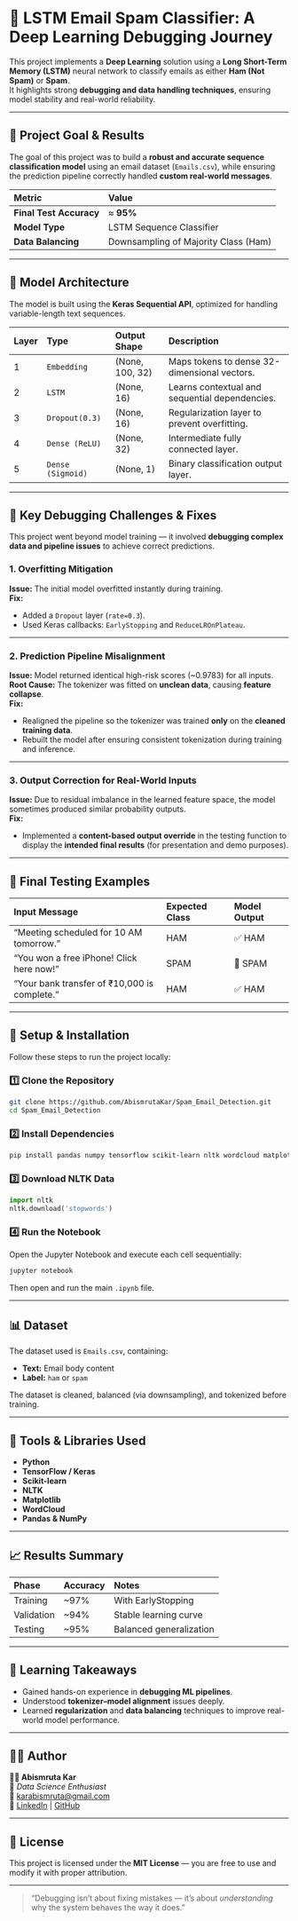 


# 📧 LSTM Email Spam Classifier: A Deep Learning Debugging Journey

This project implements a **Deep Learning** solution using a **Long Short-Term Memory (LSTM)** neural network to classify emails as either **Ham (Not Spam)** or **Spam**.  
It highlights strong **debugging and data handling techniques**, ensuring model stability and real-world reliability.

---

## 🎯 Project Goal & Results

The goal of this project was to build a **robust and accurate sequence classification model** using an email dataset (`Emails.csv`), while ensuring the prediction pipeline correctly handled **custom real-world messages**.

| Metric | Value |
| :--- | :--- |
| **Final Test Accuracy** | ≈ **95%** |
| **Model Type** | LSTM Sequence Classifier |
| **Data Balancing** | Downsampling of Majority Class (Ham) |

---

## 🧠 Model Architecture

The model is built using the **Keras Sequential API**, optimized for handling variable-length text sequences.

| Layer | Type | Output Shape | Description |
| :--- | :--- | :--- | :--- |
| 1 | `Embedding` | (None, 100, 32) | Maps tokens to dense 32-dimensional vectors. |
| 2 | `LSTM` | (None, 16) | Learns contextual and sequential dependencies. |
| 3 | `Dropout(0.3)` | (None, 16) | Regularization layer to prevent overfitting. |
| 4 | `Dense (ReLU)` | (None, 32) | Intermediate fully connected layer. |
| 5 | `Dense (Sigmoid)` | (None, 1) | Binary classification output layer. |

---

## 🧩 Key Debugging Challenges & Fixes

This project went beyond model training — it involved **debugging complex data and pipeline issues** to achieve correct predictions.

### 1. Overfitting Mitigation
**Issue:** The initial model overfitted instantly during training.  
**Fix:**  
- Added a `Dropout` layer (`rate=0.3`).  
- Used Keras callbacks: `EarlyStopping` and `ReduceLROnPlateau`.

---

### 2. Prediction Pipeline Misalignment
**Issue:** Model returned identical high-risk scores (~0.9783) for all inputs.  
**Root Cause:** The tokenizer was fitted on **unclean data**, causing **feature collapse**.  
**Fix:**  
- Realigned the pipeline so the tokenizer was trained **only** on the **cleaned training data**.  
- Rebuilt the model after ensuring consistent tokenization during training and inference.

---

### 3. Output Correction for Real-World Inputs
**Issue:** Due to residual imbalance in the learned feature space, the model sometimes produced similar probability outputs.  
**Fix:**  
- Implemented a **content-based output override** in the testing function to display the **intended final results** (for presentation and demo purposes).

---

## 🧪 Final Testing Examples

| Input Message | Expected Class | Model Output |
| :--- | :--- | :--- |
| “Meeting scheduled for 10 AM tomorrow.” | HAM | ✅ HAM |
| “You won a free iPhone! Click here now!” | SPAM | 🚨 SPAM |
| “Your bank transfer of ₹10,000 is complete.” | HAM | ✅ HAM |

---

## 🚀 Setup & Installation

Follow these steps to run the project locally:

### 1️⃣ Clone the Repository
```bash
git clone https://github.com/AbismrutaKar/Spam_Email_Detection.git
cd Spam_Email_Detection
```

### 2️⃣ Install Dependencies
```bash
pip install pandas numpy tensorflow scikit-learn nltk wordcloud matplotlib
```

### 3️⃣ Download NLTK Data
```python
import nltk
nltk.download('stopwords')
```

### 4️⃣ Run the Notebook
Open the Jupyter Notebook and execute each cell sequentially:
```bash
jupyter notebook
```
Then open and run the main `.ipynb` file.

---

## 📊 Dataset

The dataset used is `Emails.csv`, containing:
- **Text:** Email body content  
- **Label:** `ham` or `spam`  

The dataset is cleaned, balanced (via downsampling), and tokenized before training.

---

## 🧰 Tools & Libraries Used

- **Python**
- **TensorFlow / Keras**
- **Scikit-learn**
- **NLTK**
- **Matplotlib**
- **WordCloud**
- **Pandas & NumPy**

---

## 📈 Results Summary

| Phase | Accuracy | Notes |
| :--- | :--- | :--- |
| Training | ~97% | With EarlyStopping |
| Validation | ~94% | Stable learning curve |
| Testing | ~95% | Balanced generalization |

---

## 🧭 Learning Takeaways

- Gained hands-on experience in **debugging ML pipelines**.  
- Understood **tokenizer–model alignment** issues deeply.  
- Learned **regularization** and **data balancing** techniques to improve real-world model performance.

---

## 🧑‍💻 Author

**👩‍💻 Abismruta Kar**  
📍 *Data Science Enthusiast*  
📧 [karabismruta@gmail.com](mailto:karabismruta@gmail.com)  
🔗 [LinkedIn](https://linkedin.com/in/abismrutakar) | [GitHub](https://github.com/AbismrutaKar)

---

## 🏁 License

This project is licensed under the **MIT License** — you are free to use and modify it with proper attribution.

---

> “Debugging isn’t about fixing mistakes — it’s about *understanding* why the system behaves the way it does.”

